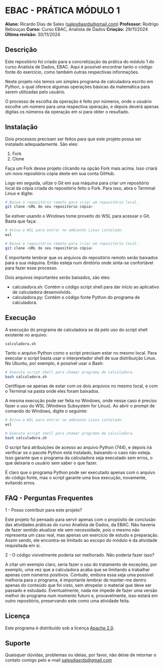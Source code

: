 # EBAC - PRÁTICA MÓDULO 1

**Aluno:** Ricardo Dias de Sales (salesdiasrds@gmail.com)
**Professor:** Rodrigo Rebouças
**Curso:** Curso EBAC, Analista de Dados
**Criação:** 29/11/2024
**Última revisão:** 30/11/2024


## Descrição

Este repositório foi criado para a concretização da prática do módulo 1 do curso Analista de Dados, EBAC. Aqui é possível encontrar tanto o código fonte do exercício, como também outras respectivas informações.

Neste projeto nós temos um simples programa de calculadora escrito em Python, o qual oferece algumas operações básicas da matemática para serem utilizadas pelo usuário. 

O processo de escolha da operação é feito por números, onde o usuário escolhe um número para uma respectiva operação, e depois deverá apenas digitas os números da operação em si para obter o resultado.

## Instalação

Dois processos precisam ser feitos para que este projeto possa ser instalado adequadamente. São eles:

 1. Fork
 2. Clone

Faça um Fork desse projeto clicando na opção Fork mais acima. Isso criará um novo repositório cópia deste em sua conta GitHub. 

Logo em seguida, uilize o Git em sua máquina para criar um repositório local da cópia criada do repositório feito o Fork. Para isso, abra o Terminal Linux e digite:

```bash
# Baixa o repositório remoto para criar um repositório local.
git clone <URL do seu repositório cópia>
```
Se estiver usando o Windows tome proveito do WSL para acessar o Git. Basta que faça:

```bash
# Ativa o WSL para entrar no ambiente Linux isntalado.
wsl

# Baixa o repositório remoto para criar um repositório local.
git clone <URL do seu repositório cópia>
```
É importante lembrar que os arquivos do repositório remoto serão baixados para a sua máquina. Então esteja num diretório onde sinta-se confortável para fazer esse processo.

Dois arquivos importantes serão baixados, são eles:

 - calculadora.sh: Contém o código script shell para dar início ao aplicativo de calculadora desenvolvido.
 - calculadora.py: Contém o código fonte Python do programa de calculadora.

## Execução

A execução do programa de calculadora se dá pelo uso do script shell existente no arquivo:

	calculadora.sh

Tanto o arquivo Python como o script precisam estar no mesmo local. Para executar o script basta usar o interpretador shell de sua distribuição Linux. No Ubuntu, por exemplo, é possível usar o Bash:

```bash
# Executa script shell para chamar programa de calculadora.
bash calculadora.sh
```

Certifique-se apenas de estar com os dois arquivos no mesmo local, e com o Terminal na pasta onde eles foram baixados.

A mesma execução pode ser feita no Windows, onde nesse caso é preciso fazer o uso do WSL (Windwos Subsystem for Linux). Ao abrir o prompt de comando do Windows, digite o seguinte:

```bash
# Ativa o WSL para entrar no ambiente Linux isntalado.
wsl

# Executa script shell para chamar programa de calculadora.
bash calculadora.sh
```

O script fará atribuições de acesso ao arquivo Python (744), e depois irá verificar se o pacote Python está instalado, baixando-o caso não esteja. Isso garante que o programa da calculadora seja executado sem erros, o que deixaria o usuário sem saber o que fazer.

É claro que o programa Python pode ser executado apenas com o arquivo do código fonte, mas o script garante uma boa execução, novamente, evitando erros.


## FAQ - Perguntas Frequentes

1 - Posso contribuir para este projeto?

Este projeto foi pensado para servir apenas com o propósito de conclusão das atividades práticas do curso Analista de Dados, da EBAC. Não haveria de fazer sentido atualizar ele sem necessidade, pois o mesmo não representa um caso real, mas apenas um exercício de estudo e preparação. Assim sendo, ele encontra-se limitado ao escopo do módulo e da atividade requisitada em si.

2 - O código visivelmente poderia ser melhorado. Não poderia fazer isso?

A citar um exemplo claro, seria fazer o uso do tratamento de exceções, por exemplo, uma vez que a calculadora acaba que se limitando a trabalhar apenas com números positivos. Contudo, embora essa seja uma possível melhoria para o programa, é importante lembrar de manter-me dentro apenas do conteúdo que foi visto, sem atropelar o material que deve ser passado e estudado. Eventualmente, nada me impede de fazer uma versão melhor do programa num momento futuro e, provavelmente, isso estará em outro repositório, preservando este como uma atividade feita.

## Licença

Este programa é distribuído sob a licença [Apache 2.0](https://www.apache.org/licenses/LICENSE-2.0).

## Suporte

Quaisquer dúvidas, problemas ou ideias, por favor, não deixe de retornar o contato comigo pelo e-mail salesdiasrds@gmail.com

